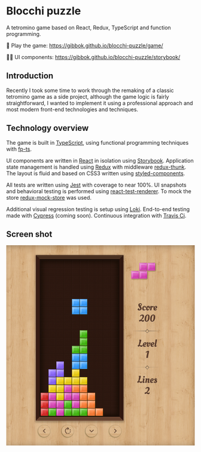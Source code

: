 # Blocchi puzzle

A tetromino game based on React, Redux, TypeScript and function programming.

🚀 Play the game: https://gibbok.github.io/blocchi-puzzle/game/

👨‍💻 UI components: https://gibbok.github.io/blocchi-puzzle/storybook/

## Introduction

Recently I took some time to work through the remaking of a classic tetromino game as a side project, although the game logic is fairly straightforward, I wanted to implement it using a professional approach and most modern front-end technologies and techniques.

## Technology overview

The game is built in [TypeScript](https://www.typescriptlang.org/), using functional programming techniques with [fp-ts](https://github.com/gcanti/fp-ts).

UI components are written in [React](https://reactjs.org/) in isolation using [Storybook](https://storybook.js.org/).
Application state management is handled using [Redux](https://redux.js.org/) with middleware [redux-thunk](https://github.com/reduxjs/redux-thunk).
The layout is fluid and based on CSS3 written using [styled-components](https://styled-components.com/).

All tests are written using [Jest](https://jestjs.io/) with coverage to near 100%. UI snapshots and behavioral testing is performed using [react-test-renderer](https://reactjs.org/docs/test-renderer.html). To mock the store [redux-mock-store](https://github.com/reduxjs/redux-mock-store) was used.

Additional visual regression testing is setup using [Loki](https://loki.js.org/). End-to-end testing made with [Cypress](https://www.cypress.io/) (coming soon). Continuous integration with [Travis Ci](https://travis-ci.com/).

## Screen shot

![alt text](./assets/screen-shot-blocchi-puzzle.png 'Screen shot Blocchi Puzzle')
